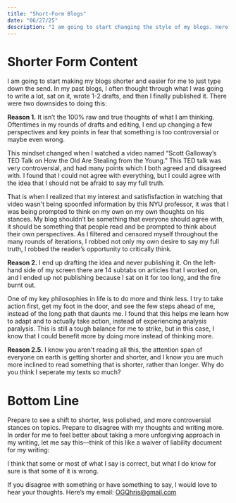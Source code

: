 ```yaml
---
title: "Short-Form Blogs"
date: "06/27/25"	
description: "I am going to start changing the style of my blogs. Here is why. (Liability-Waiver form)"
---
```


# Shorter Form Content


I am going to start making my blogs shorter and easier for me to just type down the send. In my past blogs, I often thought through what I was going to write a lot, sat on it, wrote 1-2 drafts, and then I finally published it. There were two downsides to doing this: 

**Reason 1\.** It isn’t the 100% raw and true thoughts of what I am thinking. Oftentimes in my rounds of drafts and editing, I end up changing a few perspectives and key points in fear that something is too controversial or maybe even wrong. 

This mindset changed when I watched a video named “Scott Galloway’s TED Talk on How the Old Are Stealing from the Young.” This TED talk was very controversial, and had many points which I both agreed and disagreed with. I found that I could not agree with everything, but I could agree with the idea that I should not be afraid to say my full truth.

That is when I realized that my interest and satisfisfaction in watching that video wasn't being spoonfed information by this NYU professor, it was that I was being prompted to think on my own on my own thoughts on his stances. My blog shouldn’t be something that everyone should agree with, it should be something that people read and be prompted to think about their own perspectives. As I filtered and censored myself throughout the many rounds of iterations, I robbed not only my own desire to say my full truth, I robbed the reader’s opportunity to critically think. 

**Reason 2\.** I end up drafting the idea and never publishing it. On the left-hand side of my screen there are 14 subtabs on articles that I worked on, and I ended up not publishing because I sat on it for too long, and the fire burnt out.

One of my key philosophies in life is to do more and think less. I try to take action first, get my foot in the door, and see the few steps ahead of me, instead of the long path that daunts me. I found that this helps me learn how to adapt and to actually take action, instead of experiencing analysis paralysis. This is still a tough balance for me to strike, but in this case, I know that I could benefit more by doing more instead of thinking more. 

**Reason 2.5\.** I know you aren't reading all this, the attention span of everyone on earth is getting shorter and shorter, and I know you are much more inclined to read something that is shorter, rather than longer. Why do you think I seperate my texts so much?

# Bottom Line

Prepare to see a shift to shorter, less polished, and more controversial stances on topics. Prepare to disagree with my thoughts and writing more. In order for me to feel better about taking a more unforgiving approach in my writing, let me say this—think of this like a waiver of liability document for my writing: 

I think that some or most of what I say is correct, but what I do know for sure is that some of it is wrong. 

If you disagree with something or have something to say, I would love to hear your thoughts. Here’s my email: OGQhris@gmail.com
